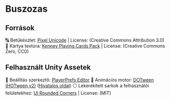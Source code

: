 # Buszozas

## Források
🔠 Betűkészlet: <a target="_blank" href="https://fontstruct.com/fontstructions/show/908795/pixel_unicode">Pixel Unicode</a> | License: (Creative Commons Attribution 3.0)
🎴 Kártya textúra: <a target="_blank" href="https://kenney.nl/assets/playing-cards-pack">Kenney Playing Cards Pack</a> | License: (Creative Commons Zero, CC0)

## Felhasznált Unity Assetek
💾 Beállítás szerkeztő: <a target="_blank" href="https://assetstore.unity.com/packages/tools/utilities/playerprefs-editor-167903">PlayerPrefs Editor</a>
🚀 Animációs motor: <a target="_blank" href="https://assetstore.unity.com/packages/tools/animation/dotween-hotween-v2-27676">DOTween (HOTween v2)</a> (<a target="_blank" href="https://dotween.demigiant.com/">Hivatalos oldal</a>)
⚪ Lekerekített sarkok a felhasználói felületekhez: <a target="_blank" href="https://github.com/kirevdokimov/Unity-UI-Rounded-Corners.git">UI Rounded Corners</a> | License: (MIT)
